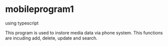 # mobileprogram1
using typescript

This program is used to instore media data via phone system. This functions are incuding add, delete, update and search. 
